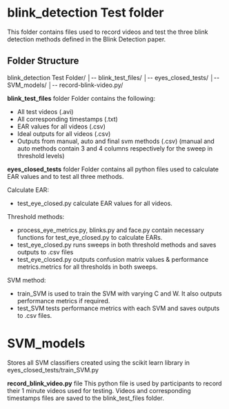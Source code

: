 # blink_detection Test folder
This folder contains files used to record videos and test the three blink detection methods defined in the Blink Detection paper.

## Folder Structure
blink_detection Test Folder/
 │-- blink_test_files/ 
 │-- eyes_closed_tests/ 
 │-- SVM_models/
 │-- record-blink-video.py/

**blink_test_files** folder
Folder contains the following:
- All test videos (.avi)
- All corresponding timestamps (.txt)
- EAR values for all videos (.csv)
- Ideal outputs for all videos (.csv)
- Outputs from manual, auto and final svm methods (.csv)
(manual and auto methods contain 3 and 4 columns respectively for the sweep in threshold levels)

**eyes_closed_tests** folder
Folder contains all python files used to calculate EAR values and to test all three methods.

Calculate EAR:
- test_eye_closed.py calculate EAR values for all videos.

Threshold methods:
- process_eye_metrics.py, blinks.py and face.py contain necessary functions for test_eye_closed.py to calculate EARs.
- test_eye_closed.py runs sweeps in both threshold methods and saves outputs to .csv files 
- test_eye_closed.py outputs confusion matrix values & performance metrics.metrics for all thresholds in both sweeps.

SVM method:
- train_SVM is used to train the SVM with varying C and W. It also outputs performance metrics if required.
- test_SVM tests performance metrics with each SVM and saves outputs to .csv files.

# SVM_models
Stores all SVM classifiers created using the scikit learn library in eyes_closed_tests/train_SVM.py

**record_blink_video.py** file
This python file is used by participants to record their 1 minute videos used for testing.
Videos and corresponding timestamps files are saved to the blink_test_files folder.

